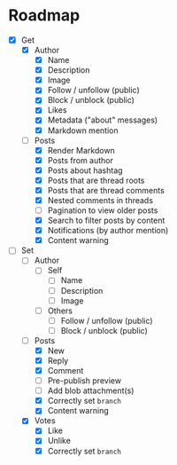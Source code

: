 # Roadmap

- [x] Get
  - [x] Author
    - [x] Name
    - [x] Description
    - [x] Image
    - [x] Follow / unfollow (public)
    - [x] Block / unblock (public)
    - [x] Likes
    - [x] Metadata ("about" messages)
    - [x] Markdown mention
  - [ ] Posts
    - [x] Render Markdown
    - [x] Posts from author
    - [x] Posts about hashtag
    - [x] Posts that are thread roots
    - [x] Posts that are thread comments
    - [x] Nested comments in threads
    - [ ] Pagination to view older posts
    - [x] Search to filter posts by content
    - [x] Notifications (by author mention)
    - [x] Content warning
- [ ] Set
  - [ ] Author
    - [ ] Self
      - [ ] Name
      - [ ] Description
      - [ ] Image
    - [ ] Others
      - [ ] Follow / unfollow (public)
      - [ ] Block / unblock (public)
  - [ ] Posts
    - [x] New
    - [x] Reply
    - [x] Comment
    - [ ] Pre-publish preview
    - [ ] Add blob attachment(s)
    - [x] Correctly set `branch`
    - [x] Content warning
  - [x] Votes
    - [x] Like
    - [x] Unlike
    - [x] Correctly set `branch`
